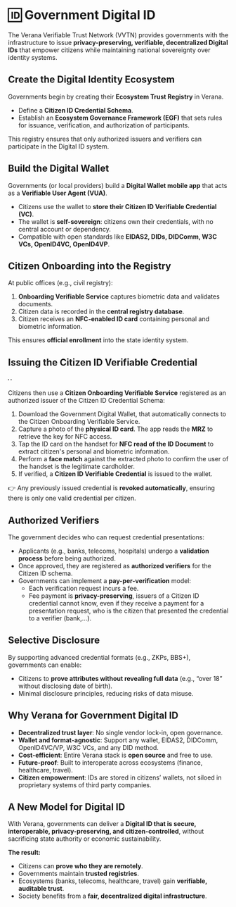 # 🆔 Government Digital ID

The Verana Verifiable Trust Network (VVTN) provides governments with the infrastructure to issue **privacy-preserving, verifiable, decentralized Digital IDs** that empower citizens while maintaining national sovereignty over identity systems.  

## Create the Digital Identity Ecosystem  

Governments begin by creating their **Ecosystem Trust Registry** in Verana.

- Define a **Citizen ID Credential Schema**.  
- Establish an **Ecosystem Governance Framework (EGF)** that sets rules for issuance, verification, and authorization of participants.  

This registry ensures that only authorized issuers and verifiers can participate in the Digital ID system.  

## Build the Digital Wallet  

Governments (or local providers) build a **Digital Wallet mobile app** that acts as a **Verifiable User Agent (VUA)**.  

- Citizens use the wallet to **store their Citizen ID Verifiable Credential (VC)**.  
- The wallet is **self-sovereign**: citizens own their credentials, with no central account or dependency.  
- Compatible with open standards like **EIDAS2, DIDs, DIDComm, W3C VCs, OpenID4VC, OpenID4VP**.  

## Citizen Onboarding into the Registry  

At public offices (e.g., civil registry):  

1. **Onboarding Verifiable Service** captures biometric data and validates documents.  
2. Citizen data is recorded in the **central registry database**.  
3. Citizen receives an **NFC-enabled ID card** containing personal and biometric information.  

This ensures **official enrollment** into the state identity system.  

## Issuing the Citizen ID Verifiable Credential  

<Image url="/img/govid-8.jpeg" floating="right"  maxWidth="200px" border="1px solid #DDDDDD" align="center"/>

<Image url="/img/govid-2.jpeg" floating="right"  maxWidth="200px" border="1px solid #DDDDDD" align="center"/>


Citizens then use a **Citizen Onboarding Verifiable Service** registered as an authorized issuer of the Citizen ID Credential Schema:  

1. Download the Government Digital Wallet, that automatically connects to the Citizen Onboarding Verifiable Service.  
2. Capture a photo of the **physical ID card**. The app reads the **MRZ** to retrieve the key for NFC access.  
3. Tap the ID card on the handset for **NFC read of the ID Document** to extract citizen's personal and biometric information.  
4. Perform a **face match** against the extracted photo to confirm the user of the handset is the legitimate cardholder.  
5. If verified, a **Citizen ID Verifiable Credential** is issued to the wallet.  

👉 Any previously issued credential is **revoked automatically**, ensuring there is only one valid credential per citizen.  



## Authorized Verifiers  

The government decides who can request credential presentations:  

- Applicants (e.g., banks, telecoms, hospitals) undergo a **validation process** before being authorized.  
- Once approved, they are registered as **authorized verifiers** for the Citizen ID schema.  
- Governments can implement a **pay-per-verification** model:  
  - Each verification request incurs a fee.  
  - Fee payment is **privacy-preserving**, issuers of a Citizen ID credential cannot know, even if they receive a payment for a presentation request, who is the citizen that presented the credential to a verifier (bank,...).  

## Selective Disclosure  

By supporting advanced credential formats (e.g., ZKPs, BBS+), governments can enable:  

- Citizens to **prove attributes without revealing full data** (e.g., “over 18” without disclosing date of birth).  
- Minimal disclosure principles, reducing risks of data misuse.  


## Why Verana for Government Digital ID  

- **Decentralized trust layer**: No single vendor lock-in, open governance.  
- **Wallet and format-agnostic**: Support any wallet, EIDAS2, DIDComm, OpenID4VC/VP, W3C VCs, and any DID method.
- **Cost-efficient**: Entire Verana stack is **open source** and free to use.  
- **Future-proof**: Built to interoperate across ecosystems (finance, healthcare, travel).  
- **Citizen empowerment**: IDs are stored in citizens’ wallets, not siloed in proprietary systems of third party companies.  

## A New Model for Digital ID  

With Verana, governments can deliver a **Digital ID that is secure, interoperable, privacy-preserving, and citizen-controlled**, without sacrificing state authority or economic sustainability.  

**The result:**

- Citizens can **prove who they are remotely**.  
- Governments maintain **trusted registries**.  
- Ecosystems (banks, telecoms, healthcare, travel) gain **verifiable, auditable trust**.  
- Society benefits from a **fair, decentralized digital infrastructure**.
